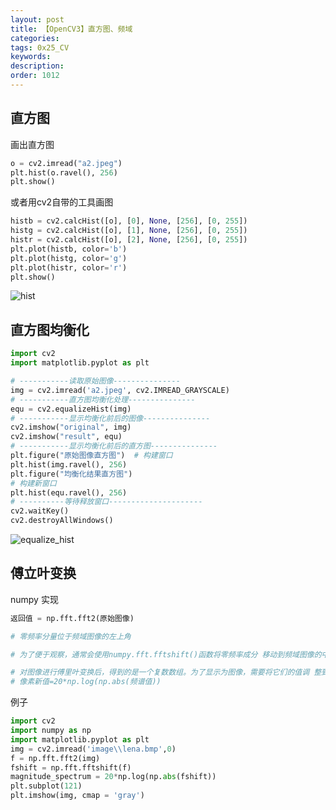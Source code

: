 ```yaml
---
layout: post
title: 【OpenCV3】直方图、频域
categories:
tags: 0x25_CV
keywords:
description:
order: 1012
---
```



## 直方图

画出直方图

```py
o = cv2.imread("a2.jpeg")
plt.hist(o.ravel(), 256)
plt.show()
```

或者用cv2自带的工具画图

```py
histb = cv2.calcHist([o], [0], None, [256], [0, 255])
histg = cv2.calcHist([o], [1], None, [256], [0, 255])
histr = cv2.calcHist([o], [2], None, [256], [0, 255])
plt.plot(histb, color='b')
plt.plot(histg, color='g')
plt.plot(histr, color='r')
plt.show()
```


![hist](/pictures_for_blog/blog/opencv/hist.png)


## 直方图均衡化


```py
import cv2
import matplotlib.pyplot as plt

# -----------读取原始图像---------------
img = cv2.imread('a2.jpeg', cv2.IMREAD_GRAYSCALE)
# -----------直方图均衡化处理---------------
equ = cv2.equalizeHist(img)
# -----------显示均衡化前后的图像---------------
cv2.imshow("original", img)
cv2.imshow("result", equ)
# -----------显示均衡化前后的直方图---------------
plt.figure("原始图像直方图")  # 构建窗口
plt.hist(img.ravel(), 256)
plt.figure("均衡化结果直方图")
# 构建新窗口
plt.hist(equ.ravel(), 256)
# ----------等待释放窗口---------------------
cv2.waitKey()
cv2.destroyAllWindows()
```


![equalize_hist](/pictures_for_blog/blog/opencv/equalize_hist.png)

## 傅立叶变换
numpy 实现
```py
返回值 = np.fft.fft2(原始图像)

# 零频率分量位于频域图像的左上角

# 为了便于观察，通常会使用numpy.fft.fftshift()函数将零频率成分 移动到频域图像的中心位置

# 对图像进行傅里叶变换后，得到的是一个复数数组。为了显示为图像，需要将它们的值调 整到[0, 255]的灰度空间内，使用的公式为:
# 像素新值=20*np.log(np.abs(频谱值))
```



例子
```py
import cv2
import numpy as np
import matplotlib.pyplot as plt
img = cv2.imread('image\\lena.bmp',0)
f = np.fft.fft2(img)
fshift = np.fft.fftshift(f)
magnitude_spectrum = 20*np.log(np.abs(fshift))
plt.subplot(121)
plt.imshow(img, cmap = 'gray')
```
